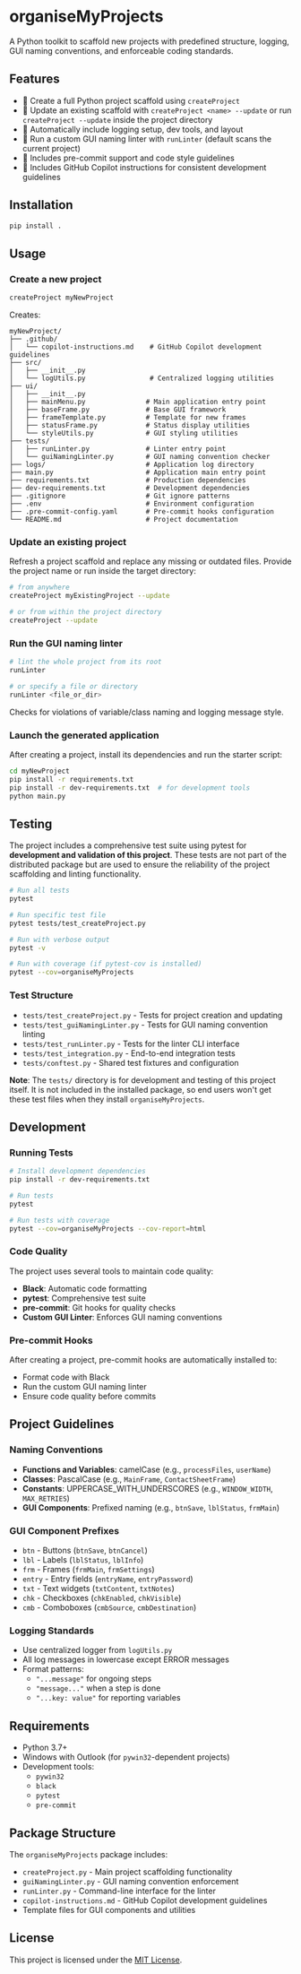 # organiseMyProjects

A Python toolkit to scaffold new projects with predefined structure, logging, GUI naming conventions, and enforceable coding standards.

## Features

- 📁 Create a full Python project scaffold using `createProject`
- 🔄 Update an existing scaffold with `createProject <name> --update` or run
  `createProject --update` inside the project directory
- 🧪 Automatically include logging setup, dev tools, and layout
- 🧼 Run a custom GUI naming linter with `runLinter` (default scans the current project)
- 🧰 Includes pre-commit support and code style guidelines
- 🤖 Includes GitHub Copilot instructions for consistent development guidelines

## Installation

```bash
pip install .
```

## Usage

### Create a new project
```bash
createProject myNewProject
```

Creates:
```
myNewProject/
├── .github/
│   └── copilot-instructions.md    # GitHub Copilot development guidelines
├── src/
│   ├── __init__.py
│   └── logUtils.py                # Centralized logging utilities
├── ui/
│   ├── __init__.py
│   ├── mainMenu.py               # Main application entry point
│   ├── baseFrame.py              # Base GUI framework
│   ├── frameTemplate.py          # Template for new frames
│   ├── statusFrame.py            # Status display utilities
│   └── styleUtils.py             # GUI styling utilities
├── tests/
│   ├── runLinter.py              # Linter entry point
│   └── guiNamingLinter.py        # GUI naming convention checker
├── logs/                         # Application log directory
├── main.py                       # Application main entry point
├── requirements.txt              # Production dependencies
├── dev-requirements.txt          # Development dependencies
├── .gitignore                    # Git ignore patterns
├── .env                          # Environment configuration
├── .pre-commit-config.yaml       # Pre-commit hooks configuration
└── README.md                     # Project documentation
```

### Update an existing project
Refresh a project scaffold and replace any missing or outdated files. Provide the
project name or run inside the target directory:
```bash
# from anywhere
createProject myExistingProject --update

# or from within the project directory
createProject --update
```

### Run the GUI naming linter
```bash
# lint the whole project from its root
runLinter

# or specify a file or directory
runLinter <file_or_dir>
```

Checks for violations of variable/class naming and logging message style.

### Launch the generated application
After creating a project, install its dependencies and run the starter script:
```bash
cd myNewProject
pip install -r requirements.txt
pip install -r dev-requirements.txt  # for development tools
python main.py
```

## Testing

The project includes a comprehensive test suite using pytest for **development and validation of this project**. These tests are not part of the distributed package but are used to ensure the reliability of the project scaffolding and linting functionality.

```bash
# Run all tests
pytest

# Run specific test file
pytest tests/test_createProject.py

# Run with verbose output
pytest -v

# Run with coverage (if pytest-cov is installed)
pytest --cov=organiseMyProjects
```

### Test Structure
- `tests/test_createProject.py` - Tests for project creation and updating
- `tests/test_guiNamingLinter.py` - Tests for GUI naming convention linting
- `tests/test_runLinter.py` - Tests for the linter CLI interface
- `tests/test_integration.py` - End-to-end integration tests
- `tests/conftest.py` - Shared test fixtures and configuration

**Note**: The `tests/` directory is for development and testing of this project itself. It is not included in the installed package, so end users won't get these test files when they install `organiseMyProjects`.

## Development

### Running Tests
```bash
# Install development dependencies
pip install -r dev-requirements.txt

# Run tests
pytest

# Run tests with coverage
pytest --cov=organiseMyProjects --cov-report=html
```

### Code Quality
The project uses several tools to maintain code quality:

- **Black**: Automatic code formatting
- **pytest**: Comprehensive test suite
- **pre-commit**: Git hooks for quality checks
- **Custom GUI Linter**: Enforces GUI naming conventions

### Pre-commit Hooks
After creating a project, pre-commit hooks are automatically installed to:
- Format code with Black
- Run the custom GUI naming linter
- Ensure code quality before commits

## Project Guidelines

### Naming Conventions
- **Functions and Variables**: camelCase (e.g., `processFiles`, `userName`)
- **Classes**: PascalCase (e.g., `MainFrame`, `ContactSheetFrame`)
- **Constants**: UPPERCASE_WITH_UNDERSCORES (e.g., `WINDOW_WIDTH`, `MAX_RETRIES`)
- **GUI Components**: Prefixed naming (e.g., `btnSave`, `lblStatus`, `frmMain`)

### GUI Component Prefixes
- `btn` - Buttons (`btnSave`, `btnCancel`)
- `lbl` - Labels (`lblStatus`, `lblInfo`)
- `frm` - Frames (`frmMain`, `frmSettings`)
- `entry` - Entry fields (`entryName`, `entryPassword`)
- `txt` - Text widgets (`txtContent`, `txtNotes`)
- `chk` - Checkboxes (`chkEnabled`, `chkVisible`)
- `cmb` - Comboboxes (`cmbSource`, `cmbDestination`)

### Logging Standards
- Use centralized logger from `logUtils.py`
- All log messages in lowercase except ERROR messages
- Format patterns:
  - `"...message"` for ongoing steps
  - `"message..."` when a step is done
  - `"...key: value"` for reporting variables

## Requirements

- Python 3.7+
- Windows with Outlook (for `pywin32`-dependent projects)
- Development tools:
  - `pywin32`
  - `black`
  - `pytest`
  - `pre-commit`

## Package Structure

The `organiseMyProjects` package includes:
- `createProject.py` - Main project scaffolding functionality
- `guiNamingLinter.py` - GUI naming convention enforcement
- `runLinter.py` - Command-line interface for the linter
- `copilot-instructions.md` - GitHub Copilot development guidelines
- Template files for GUI components and utilities

## License

This project is licensed under the [MIT License](LICENSE).